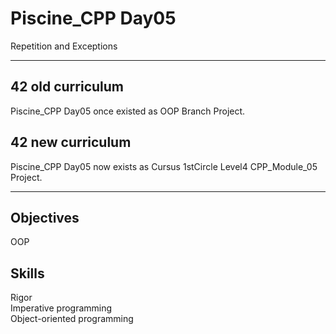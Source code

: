 # Piscine_CPP Day05

Repetition and Exceptions  


---


## 42 old curriculum

Piscine_CPP Day05 once existed as OOP Branch Project.  

## 42 new curriculum

Piscine_CPP Day05 now exists as Cursus 1stCircle Level4 CPP_Module_05 Project.  


---


## Objectives

OOP  


## Skills

Rigor  
Imperative programming  
Object-oriented programming  

